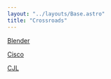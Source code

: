 ```yaml
---
layout: "../layouts/Base.astro"
title: "Crossroads"
---
```


[Blender](/blender)

[Cisco](/cisco)

[CJL](/cjl)
